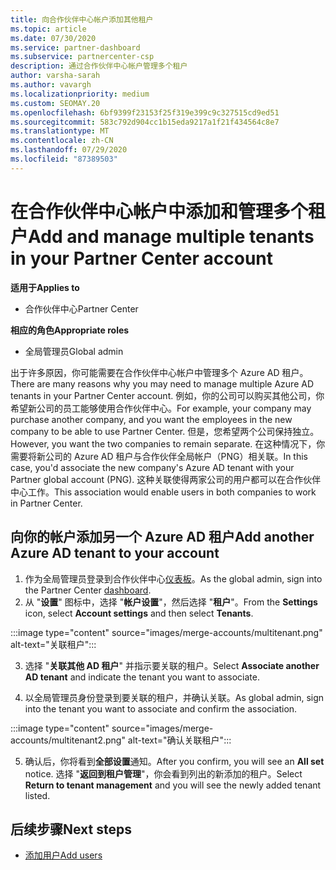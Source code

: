 ```yaml
---
title: 向合作伙伴中心帐户添加其他租户
ms.topic: article
ms.date: 07/30/2020
ms.service: partner-dashboard
ms.subservice: partnercenter-csp
description: 通过合作伙伴中心帐户管理多个租户
author: varsha-sarah
ms.author: vavargh
ms.localizationpriority: medium
ms.custom: SEOMAY.20
ms.openlocfilehash: 6bf9399f23153f25f319e399c9c327515cd9ed51
ms.sourcegitcommit: 583c792d904cc1b15eda9217a1f21f434564c8e7
ms.translationtype: MT
ms.contentlocale: zh-CN
ms.lasthandoff: 07/29/2020
ms.locfileid: "87389503"
---
```

# <a name="add-and-manage-multiple-tenants-in-your-partner-center-account"></a><span data-ttu-id="19a48-103">在合作伙伴中心帐户中添加和管理多个租户</span><span class="sxs-lookup"><span data-stu-id="19a48-103">Add and manage multiple tenants in your Partner Center account</span></span>

<span data-ttu-id="19a48-104">**适用于**</span><span class="sxs-lookup"><span data-stu-id="19a48-104">**Applies to**</span></span>

- <span data-ttu-id="19a48-105">合作伙伴中心</span><span class="sxs-lookup"><span data-stu-id="19a48-105">Partner Center</span></span>

<span data-ttu-id="19a48-106">**相应的角色**</span><span class="sxs-lookup"><span data-stu-id="19a48-106">**Appropriate roles**</span></span>

- <span data-ttu-id="19a48-107">全局管理员</span><span class="sxs-lookup"><span data-stu-id="19a48-107">Global admin</span></span>

<span data-ttu-id="19a48-108">出于许多原因，你可能需要在合作伙伴中心帐户中管理多个 Azure AD 租户。</span><span class="sxs-lookup"><span data-stu-id="19a48-108">There are many reasons why you may need to manage multiple Azure AD tenants in your Partner Center account.</span></span> <span data-ttu-id="19a48-109">例如，你的公司可以购买其他公司，你希望新公司的员工能够使用合作伙伴中心。</span><span class="sxs-lookup"><span data-stu-id="19a48-109">For example, your company may purchase another company, and you want the employees in the new company to be able to use Partner Center.</span></span> <span data-ttu-id="19a48-110">但是，您希望两个公司保持独立。</span><span class="sxs-lookup"><span data-stu-id="19a48-110">However, you want the two companies to remain separate.</span></span> <span data-ttu-id="19a48-111">在这种情况下，你需要将新公司的 Azure AD 租户与合作伙伴全局帐户（PNG）相关联。</span><span class="sxs-lookup"><span data-stu-id="19a48-111">In this case, you'd associate the new company's Azure AD tenant with your Partner global account (PNG).</span></span> <span data-ttu-id="19a48-112">这种关联使得两家公司的用户都可以在合作伙伴中心工作。</span><span class="sxs-lookup"><span data-stu-id="19a48-112">This association would enable users in both companies to work in Partner Center.</span></span>

## <a name="add-another-azure-ad-tenant-to-your-account"></a><span data-ttu-id="19a48-113">向你的帐户添加另一个 Azure AD 租户</span><span class="sxs-lookup"><span data-stu-id="19a48-113">Add another Azure AD tenant to your account</span></span>

1. <span data-ttu-id="19a48-114">作为全局管理员登录到合作伙伴中心[仪表板](https://partner.microsoft.com/dashboard)。</span><span class="sxs-lookup"><span data-stu-id="19a48-114">As the global admin, sign into the Partner Center [dashboard](https://partner.microsoft.com/dashboard).</span></span>
1. <span data-ttu-id="19a48-115">从 "**设置**" 图标中，选择 "**帐户设置**"，然后选择 "**租户**"。</span><span class="sxs-lookup"><span data-stu-id="19a48-115">From the **Settings** icon, select **Account settings** and then select **Tenants**.</span></span>
 
:::image type="content" source="images/merge-accounts/multitenant.png" alt-text="关联租户"::: 

3. <span data-ttu-id="19a48-117">选择 "**关联其他 AD 租户**" 并指示要关联的租户。</span><span class="sxs-lookup"><span data-stu-id="19a48-117">Select **Associate another AD tenant** and indicate the tenant you want to associate.</span></span>

1. <span data-ttu-id="19a48-118">以全局管理员身份登录到要关联的租户，并确认关联。</span><span class="sxs-lookup"><span data-stu-id="19a48-118">As global admin, sign into the tenant you want to associate and confirm the association.</span></span> 

:::image type="content" source="images/merge-accounts/multitenant2.png" alt-text="确认关联租户"::: 

5. <span data-ttu-id="19a48-120">确认后，你将看到**全部设置**通知。</span><span class="sxs-lookup"><span data-stu-id="19a48-120">After you confirm, you will see an **All set** notice.</span></span>  <span data-ttu-id="19a48-121">选择 "**返回到租户管理**"，你会看到列出的新添加的租户。</span><span class="sxs-lookup"><span data-stu-id="19a48-121">Select **Return to tenant management** and you will see the newly added tenant listed.</span></span>
 
## <a name="next-steps"></a><span data-ttu-id="19a48-122">后续步骤</span><span class="sxs-lookup"><span data-stu-id="19a48-122">Next steps</span></span>

- [<span data-ttu-id="19a48-123">添加用户</span><span class="sxs-lookup"><span data-stu-id="19a48-123">Add users</span></span>](create-user-accounts-and-set-permissions.md)
